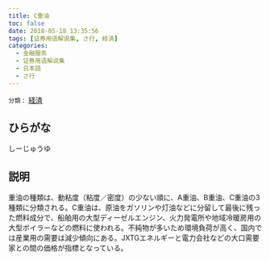 ```yaml
---
title: C重油
toc: false
date: 2018-05-18 13:35:56
tags: [证券用语解说集, さ行, 経済]
categories:
  - 金融服务
  - 证券用语解说集
  - 日本語
  - さ行
---
```


`分類：` [経済](/tags/経済/)

## ひらがな

しーじゅうゆ

## 説明

重油の種類は、動粘度（粘度／密度）の少ない順に、A重油、B重油、C重油の3種類に分類される。C重油は、原油をガソリンや灯油などに分留して最後に残った燃料成分で、船舶用の大型ディーゼルエンジン、火力発電所や地域冷暖房用の大型ボイラーなどの燃料に使われる。不純物が多いため環境負荷が高く、国内では産業用の需要は減少傾向にある。JXTGエネルギーと電力会社などの大口需要家との間の価格が指標となっている。
